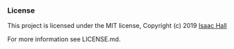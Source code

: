 ### License
This project is licensed under the MIT license, Copyright (c) 2019 [Isaac Hall](/LICENSE.md)

For more information see LICENSE.md.
